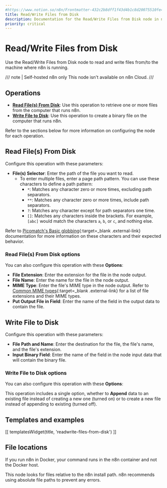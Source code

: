 ```yaml
---
#https://www.notion.so/n8n/Frontmatter-432c2b8dff1f43d4b1c8d20075510fe4
title: Read/Write Files from Disk
description: Documentation for the Read/Write Files from Disk node in n8n, a workflow automation platform. Includes guidance on usage, and links to examples.
priority: critical
---
```


# Read/Write Files from Disk

Use the Read/Write Files from Disk node to read and write files from/to the machine where n8n is running.

/// note | Self-hosted n8n only
This node isn't available on n8n Cloud.
///

## Operations

- [**Read File(s) From Disk**](#read-files-from-disk): Use this operation to retrieve one or more files from the computer that runs n8n.
- [**Write File to Disk**](#write-file-to-disk): Use this operation to create a binary file on the computer that runs n8n.

Refer to the sections below for more information on configuring the node for each operation.

## Read File(s) From Disk

Configure this operation with these parameters:

* **File(s) Selector**: Enter the path of the file you want to read.
	- To enter multiple files, enter a page path pattern. You can use these characters to define a path pattern:
		- `*`: Matches any character zero or more times, excluding path separators.
		- `**`: Matches any character zero or more times, include path separators.
		- `?`: Matches any character except for path separators one time.
		- `[]`: Matches any characters inside the brackets. For example, `[abc]` would match the characters `a`, `b`, or `c`, and nothing else.

Refer to [Picomatch's Basic globbing](https://github.com/micromatch/picomatch#basic-globbing){:target=_blank .external-link} documentation for more information on these characters and their expected behavior.

### Read File(s) From Disk options

You can also configure this operation with these **Options**:

* **File Extension**: Enter the extension for the file in the node output.
* **File Name**: Enter the name for the file in the node output.
* **MIME Type**: Enter the file's MIME type in the node output. Refer to [Common MIME types](https://developer.mozilla.org/en-US/docs/Web/HTTP/Basics_of_HTTP/MIME_types/Common_types){:target=_blank .external-link} for a list of file extensions and their MIME types.
* **Put Output File in Field**: Enter the name of the field in the output data to contain the file.

## Write File to Disk

Configure this operation with these parameters:

* **File Path and Name**: Enter the destination for the file, the file's name, and the file's extension.
* **Input Binary Field**: Enter the name of the field in the node input data that will contain the binary file.

### Write File to Disk options

You can also configure this operation with these **Options**:

This operation includes a single option, whether to **Append** data to an existing file instead of creating a new one (turned on) or to create a new file instead of appending to existing (turned off).

## Templates and examples

<!-- see https://www.notion.so/n8n/Pull-in-templates-for-the-integrations-pages-37c716837b804d30a33b47475f6e3780 -->
[[ templatesWidget(title, 'readwrite-files-from-disk') ]]

## File locations

If you run n8n in Docker, your command runs in the n8n container and not the Docker host.

This node looks for files relative to the n8n install path. n8n recommends using absolute file paths to prevent any errors.
